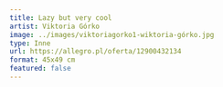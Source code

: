 ```yaml
---
title: Lazy but very cool
artist: Viktoria Górko
image: ../images/viktoriagorko1-wiktoria-górko.jpg
type: Inne
url: https://allegro.pl/oferta/12900432134
format: 45x49 cm
featured: false
---
```

